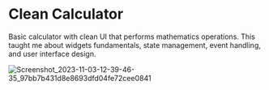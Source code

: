 # Clean Calculator

Basic calculator with clean UI that performs mathematics operations. This taught me about widgets fundamentals, state management, event handling, and user interface design.

![Screenshot_2023-11-03-12-39-46-35_97bb7b431d8e8693dfd04fe72cee0841](https://github.com/gulfam-dev/Flutter_Calculator_App/assets/146335824/b7857200-bc23-4e5a-b6d8-75f035f5de53)


